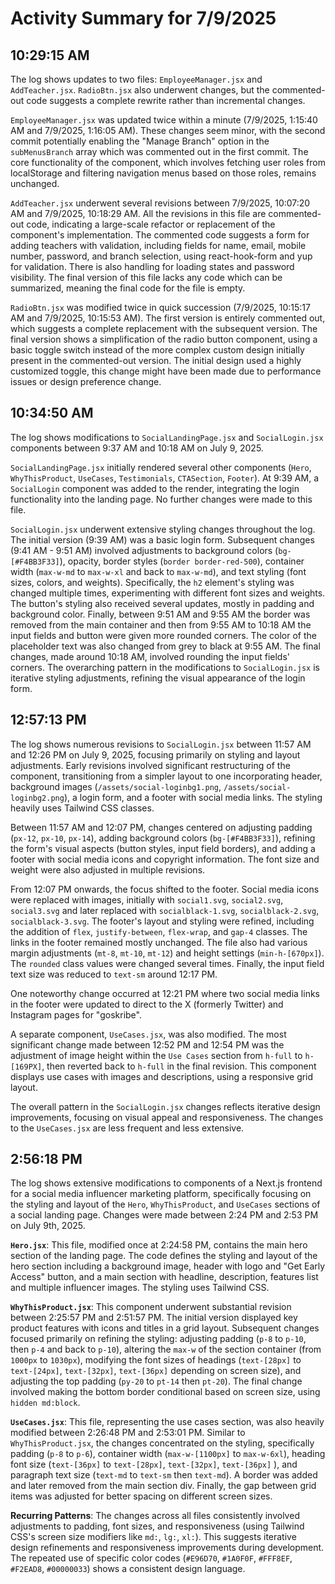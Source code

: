 # Activity Summary for 7/9/2025

## 10:29:15 AM
The log shows updates to two files: `EmployeeManager.jsx` and `AddTeacher.jsx`.  `RadioBtn.jsx` also underwent changes, but the commented-out code suggests a complete rewrite rather than incremental changes.


`EmployeeManager.jsx` was updated twice within a minute (7/9/2025, 1:15:40 AM and 7/9/2025, 1:16:05 AM).  These changes seem minor, with the second commit potentially enabling the "Manage Branch" option in the `subMenusBranch` array which was commented out in the first commit. The core functionality of the component, which involves fetching user roles from localStorage and filtering navigation menus based on those roles, remains unchanged.


`AddTeacher.jsx` underwent several revisions between 7/9/2025, 10:07:20 AM and 7/9/2025, 10:18:29 AM.  All the revisions in this file are commented-out code, indicating a large-scale refactor or replacement of the component's implementation.  The commented code suggests a form for adding teachers with validation, including fields for name, email, mobile number, password, and branch selection, using react-hook-form and yup for validation.  There is also handling for loading states and password visibility.  The final version of this file lacks any code which can be summarized, meaning the final code for the file is empty.


`RadioBtn.jsx` was modified twice in quick succession (7/9/2025, 10:15:17 AM and 7/9/2025, 10:15:53 AM). The first version is entirely commented out, which suggests a complete replacement with the subsequent version. The final version shows a simplification of the radio button component, using a basic toggle switch instead of the more complex custom design initially present in the commented-out version.  The initial design used a highly customized toggle, this change might have been made due to performance issues or design preference change.


## 10:34:50 AM
The log shows modifications to `SocialLandingPage.jsx` and `SocialLogin.jsx` components between 9:37 AM and 10:18 AM on July 9, 2025.

`SocialLandingPage.jsx` initially rendered several other components (`Hero`, `WhyThisProduct`, `UseCases`, `Testimonials`, `CTASection`, `Footer`).  At 9:39 AM, a `SocialLogin` component was added to the render, integrating the login functionality into the landing page. No further changes were made to this file.

`SocialLogin.jsx` underwent extensive styling changes throughout the log.  The initial version (9:39 AM) was a basic login form.  Subsequent changes (9:41 AM - 9:51 AM) involved adjustments to background colors (`bg-[#F4BB3F33]`), opacity, border styles (`border border-red-500`),  container width (`max-w-md` to `max-w-xl` and back to `max-w-md`), and text styling (font sizes, colors, and weights).  Specifically, the `h2` element's styling was changed multiple times, experimenting with different font sizes and weights. The button's styling also received several updates, mostly in padding and background color. Finally, between 9:51 AM and 9:55 AM the border was removed from the main container and then from 9:55 AM to 10:18 AM the input fields and button were given more rounded corners.  The color of the placeholder text was also changed from grey to black at 9:55 AM.  The final changes, made around 10:18 AM, involved rounding the input fields' corners.  The overarching pattern in the modifications to `SocialLogin.jsx` is iterative styling adjustments, refining the visual appearance of the login form.


## 12:57:13 PM
The log shows numerous revisions to `SocialLogin.jsx` between 11:57 AM and 12:26 PM on July 9, 2025, focusing primarily on styling and layout adjustments.  Early revisions involved significant restructuring of the component, transitioning from a simpler layout to one incorporating header, background images (`/assets/social-loginbg1.png`, `/assets/social-loginbg2.png`), a login form, and a footer with social media links.  The styling heavily uses Tailwind CSS classes.

Between 11:57 AM and 12:07 PM, changes centered on adjusting padding (`px-12`, `px-10`, `px-14`), adding background colors (`bg-[#F4BB3F33]`),  refining the form's visual aspects (button styles, input field borders), and adding a footer with social media icons and copyright information. The font size and weight were also adjusted in multiple revisions.

From 12:07 PM onwards, the focus shifted to the footer.  Social media icons were replaced with images, initially with `social1.svg`, `social2.svg`, `social3.svg` and later replaced with `socialblack-1.svg`, `socialblack-2.svg`, `socialblack-3.svg`.  The footer's layout and styling were refined, including the addition of `flex`, `justify-between`, `flex-wrap`, and `gap-4` classes.  The links in the footer remained mostly unchanged.  The file also had various margin adjustments (`mt-8`, `mt-10`, `mt-12`) and height settings (`min-h-[670px]`).  The `rounded` class values were changed several times. Finally, the input field text size was reduced to `text-sm` around 12:17 PM.

One noteworthy change occurred at 12:21 PM where two social media links in the footer were updated to direct to the X (formerly Twitter) and Instagram pages for "goskribe".

A separate component, `UseCases.jsx`, was also modified.  The most significant change made between 12:52 PM and 12:54 PM was the adjustment of image height within the `Use Cases` section from `h-full` to `h-[169PX]`, then reverted back to `h-full` in the final revision.  This component displays use cases with images and descriptions, using a responsive grid layout.


The overall pattern in the `SocialLogin.jsx` changes reflects iterative design improvements, focusing on visual appeal and responsiveness.  The changes to the `UseCases.jsx` are less frequent and less extensive.


## 2:56:18 PM
The log shows extensive modifications to components of a Next.js frontend for a social media influencer marketing platform, specifically focusing on the styling and layout of the `Hero`, `WhyThisProduct`, and `UseCases` sections of a social landing page.  Changes were made between 2:24 PM and 2:53 PM on July 9th, 2025.

**`Hero.jsx`**: This file, modified once at 2:24:58 PM, contains the main hero section of the landing page.  The code defines the styling and layout of the hero section including a background image, header with logo and "Get Early Access" button, and a main section with headline, description, features list and multiple influencer images. The styling uses Tailwind CSS.


**`WhyThisProduct.jsx`**: This component underwent substantial revision between 2:25:57 PM and 2:51:57 PM.  The initial version displayed key product features with icons and titles in a grid layout.  Subsequent changes focused primarily on refining the styling:  adjusting padding (`p-8` to `p-10`, then `p-4` and back to `p-10`), altering the `max-w` of the section container (from `1000px` to `1030px`), modifying the font sizes of headings (`text-[28px]` to `text-[24px]`, `text-[32px]`, `text-[36px]` depending on screen size), and adjusting the top padding (`py-20` to `pt-14` then `pt-20`).  The final change involved making the bottom border conditional based on screen size, using `hidden md:block`.


**`UseCases.jsx`**:  This file, representing the use cases section, was also heavily modified between 2:26:48 PM and 2:53:01 PM. Similar to `WhyThisProduct.jsx`, the changes concentrated on the styling, specifically padding (`p-8` to `p-6`), container width (`max-w-[1100px]` to `max-w-6xl`), heading font size (`text-[36px]` to `text-[28px]`, `text-[32px]`, `text-[36px]` ), and paragraph text size (`text-md` to `text-sm` then `text-md`). A border was added and later removed from the main section div.  Finally, the gap between grid items was adjusted for better spacing on different screen sizes.


**Recurring Patterns**:  The changes across all files consistently involved adjustments to padding, font sizes, and responsiveness (using Tailwind CSS's screen size modifiers like `md:`, `lg:`, `xl:`).  This suggests iterative design refinements and responsiveness improvements during development.  The repeated use of specific color codes (`#E96D70`, `#1A0F0F`, `#FFF8EF`, `#F2EAD8`, `#00000033`) shows a consistent design language.
